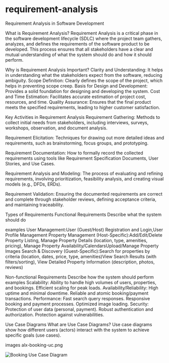 # requirement-analysis

Requirement Analysis in Software Development

What is Requirement Analysis?
Requirement Analysis is a critical phase in the software development lifecycle (SDLC) where the project team gathers, analyzes, and defines the requirements of the software product to be developed. This process ensures that all stakeholders have a clear and mutual understanding of what the system should do and how it should perform.

Why is Requirement Analysis Important?
Clarity and Understanding: It helps in understanding what the stakeholders expect from the software, reducing ambiguity.
Scope Definition: Clearly defines the scope of the project, which helps in preventing scope creep.
Basis for Design and Development: Provides a solid foundation for designing and developing the system.
Cost and Time Estimation: Facilitates accurate estimation of project cost, resources, and time.
Quality Assurance: Ensures that the final product meets the specified requirements, leading to higher customer satisfaction.

Key Activities in Requirement Analysis
Requirement Gathering: Methods to collect initial needs from stakeholders, including interviews, surveys, workshops, observation, and document analysis.

Requirement Elicitation: Techniques for drawing out more detailed ideas and requirements, such as brainstorming, focus groups, and prototyping.

Requirement Documentation: How to formally record the collected requirements using tools like Requirement Specification Documents, User Stories, and Use Cases.

Requirement Analysis and Modeling: The process of evaluating and refining requirements, involving prioritization, feasibility analysis, and creating visual models (e.g., DFDs, ERDs).

Requirement Validation: Ensuring the documented requirements are correct and complete through stakeholder reviews, defining acceptance criteria, and maintaining traceability.

Types of Requirements
Functional Requirements
Describe what the system should do

examples
User Management:User (Guest/Host) Registration and Login,User Profile Management
Property Management (Host-Specific):Add/Edit/Delete Property Listing, Manage Property Details (location, type, amenities, pricing), Manage Property Availability/CalendarsUpload/Manage Property Images
Search & Discovery (Guest-Specific):Search for properties by criteria (location, dates, price, type, amenities)View Search Results (with filters/sorting), View Detailed Property Information (description, photos, reviews)


Non-functional Requirements
Describe how the system should perform
examples
Scalability:
Ability to handle high volumes of users, properties, and bookings.
Efficient scaling for peak loads.
Availability/Reliability:
High uptime and minimal downtime.
Reliable and atomic booking/payment transactions.
Performance:
Fast search query responses.
Responsive booking and payment processes.
Optimized image loading.
Security:
Protection of user data (personal, payment).
Robust authentication and authorization.
Protection against vulnerabilities.

Use Case Diagrams
What are Use Case Diagrams?
Use case diagrams show how different users (actors) interact with the system to achieve specific goals (use cases).

images
alx-booking-uc.png

![Booking Use Case Diagram](images/alx-booking-uc.png)
